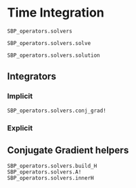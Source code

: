 # Time Integration



```@docs
SBP_operators.solvers
```

```@docs
SBP_operators.solvers.solve
```


```@docs
SBP_operators.solvers.solution
```


## Integrators

### Implicit
```@docs
SBP_operators.solvers.conj_grad!
```


### Explicit



## Conjugate Gradient helpers

```@docs
SBP_operators.solvers.build_H
SBP_operators.solvers.A!
SBP_operators.solvers.innerH
```